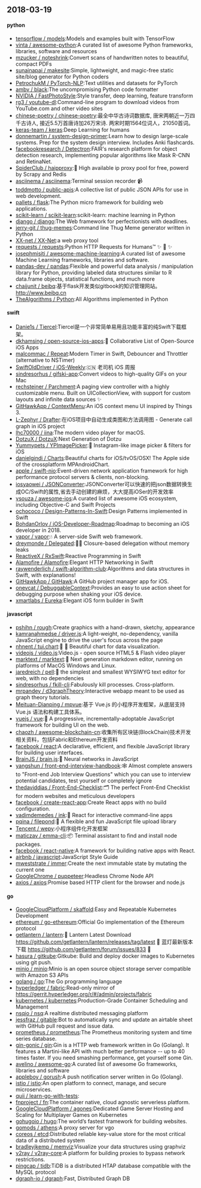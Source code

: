## 2018-03-19

#### python
* [tensorflow / models](https://github.com/tensorflow/models):Models and examples built with TensorFlow
* [vinta / awesome-python](https://github.com/vinta/awesome-python):A curated list of awesome Python frameworks, libraries, software and resources
* [mzucker / noteshrink](https://github.com/mzucker/noteshrink):Convert scans of handwritten notes to beautiful, compact PDFs
* [sunainapai / makesite](https://github.com/sunainapai/makesite):Simple, lightweight, and magic-free static site/blog generator for Python coders
* [PetrochukM / PyTorch-NLP](https://github.com/PetrochukM/PyTorch-NLP):Text utilities and datasets for PyTorch
* [ambv / black](https://github.com/ambv/black):The uncompromising Python code formatter
* [NVIDIA / FastPhotoStyle](https://github.com/NVIDIA/FastPhotoStyle):Style transfer, deep learning, feature transform
* [rg3 / youtube-dl](https://github.com/rg3/youtube-dl):Command-line program to download videos from YouTube.com and other video sites
* [chinese-poetry / chinese-poetry](https://github.com/chinese-poetry/chinese-poetry):最全中华古诗词数据库, 唐宋两朝近一万四千古诗人, 接近5.5万首唐诗加26万宋诗. 两宋时期1564位词人，21050首词。
* [keras-team / keras](https://github.com/keras-team/keras):Deep Learning for humans
* [donnemartin / system-design-primer](https://github.com/donnemartin/system-design-primer):Learn how to design large-scale systems. Prep for the system design interview. Includes Anki flashcards.
* [facebookresearch / Detectron](https://github.com/facebookresearch/Detectron):FAIR's research platform for object detection research, implementing popular algorithms like Mask R-CNN and RetinaNet.
* [SpiderClub / haipproxy](https://github.com/SpiderClub/haipproxy):💖
High available ip proxy pool for free, powerd by Scrapy and Redis
* [asciinema / asciinema](https://github.com/asciinema/asciinema):Terminal session recorder
📹
* [toddmotto / public-apis](https://github.com/toddmotto/public-apis):A collective list of public JSON APIs for use in web development.
* [pallets / flask](https://github.com/pallets/flask):The Python micro framework for building web applications.
* [scikit-learn / scikit-learn](https://github.com/scikit-learn/scikit-learn):scikit-learn: machine learning in Python
* [django / django](https://github.com/django/django):The Web framework for perfectionists with deadlines.
* [jerry-git / thug-memes](https://github.com/jerry-git/thug-memes):Command line Thug Meme generator written in Python
* [XX-net / XX-Net](https://github.com/XX-net/XX-Net):a web proxy tool
* [requests / requests](https://github.com/requests/requests):Python HTTP Requests for Humans™
✨
🍰
✨
* [josephmisiti / awesome-machine-learning](https://github.com/josephmisiti/awesome-machine-learning):A curated list of awesome Machine Learning frameworks, libraries and software.
* [pandas-dev / pandas](https://github.com/pandas-dev/pandas):Flexible and powerful data analysis / manipulation library for Python, providing labeled data structures similar to R data.frame objects, statistical functions, and much more
* [chaijunit / beibq](https://github.com/chaijunit/beibq):基于flask开发类似gitbook的知识管理网站。 http://www.beibq.cn
* [TheAlgorithms / Python](https://github.com/TheAlgorithms/Python):All Algorithms implemented in Python

#### swift
* [Danie1s / Tiercel](https://github.com/Danie1s/Tiercel):Tiercel是一个非常简单易用且功能丰富的纯Swift下载框架。
* [dkhamsing / open-source-ios-apps](https://github.com/dkhamsing/open-source-ios-apps):📱
Collaborative List of Open-Source iOS Apps
* [malcommac / Repeat](https://github.com/malcommac/Repeat):Modern Timer in Swift, Debouncer and Throttler (alternative to NSTimer)
* [SwiftOldDriver / iOS-Weekly](https://github.com/SwiftOldDriver/iOS-Weekly):🇨🇳
老司机 iOS 周报
* [sindresorhus / gifski-app](https://github.com/sindresorhus/gifski-app):Convert videos to high-quality GIFs on your Mac
* [rechsteiner / Parchment](https://github.com/rechsteiner/Parchment):A paging view controller with a highly customizable menu. Built on UICollectionView, with support for custom layouts and infinite data sources
✨
* [GitHawkApp / ContextMenu](https://github.com/GitHawkApp/ContextMenu):An iOS context menu UI inspired by Things 3.
* [L-Zephyr / Drafter](https://github.com/L-Zephyr/Drafter):在iOS项目中自动生成类图和方法调用图 - Generate call graph in iOS project
* [lhc70000 / iina](https://github.com/lhc70000/iina):The modern video player for macOS.
* [DotzuX / DotzuX](https://github.com/DotzuX/DotzuX):Next Generation of Dotzu
* [Yummypets / YPImagePicker](https://github.com/Yummypets/YPImagePicker):📸
Instagram-like image picker & filters for iOS
* [danielgindi / Charts](https://github.com/danielgindi/Charts):Beautiful charts for iOS/tvOS/OSX! The Apple side of the crossplatform MPAndroidChart.
* [apple / swift-nio](https://github.com/apple/swift-nio):Event-driven network application framework for high performance protocol servers & clients, non-blocking.
* [iosyaowei / JSONConverter](https://github.com/iosyaowei/JSONConverter):JSONConverter可以快速的把json数据转换生成OC/Swift的属性,省去手动创建的麻烦，大大提高iOSer的开发效率
* [vsouza / awesome-ios](https://github.com/vsouza/awesome-ios):A curated list of awesome iOS ecosystem, including Objective-C and Swift Projects
* [ochococo / Design-Patterns-In-Swift](https://github.com/ochococo/Design-Patterns-In-Swift):Design Patterns implemented in Swift
* [BohdanOrlov / iOS-Developer-Roadmap](https://github.com/BohdanOrlov/iOS-Developer-Roadmap):Roadmap to becoming an iOS developer in 2018.
* [vapor / vapor](https://github.com/vapor/vapor):💧
A server-side Swift web framework.
* [dreymonde / Delegated](https://github.com/dreymonde/Delegated):👷‍♀️
Closure-based delegation without memory leaks
* [ReactiveX / RxSwift](https://github.com/ReactiveX/RxSwift):Reactive Programming in Swift
* [Alamofire / Alamofire](https://github.com/Alamofire/Alamofire):Elegant HTTP Networking in Swift
* [raywenderlich / swift-algorithm-club](https://github.com/raywenderlich/swift-algorithm-club):Algorithms and data structures in Swift, with explanations!
* [GitHawkApp / GitHawk](https://github.com/GitHawkApp/GitHawk):A GitHub project manager app for iOS.
* [onevcat / DebuggableContext](https://github.com/onevcat/DebuggableContext):Provides an easy to use action sheet for debugging purpose when shaking your iOS device.
* [xmartlabs / Eureka](https://github.com/xmartlabs/Eureka):Elegant iOS form builder in Swift

#### javascript
* [pshihn / rough](https://github.com/pshihn/rough):Create graphics with a hand-drawn, sketchy, appearance
* [kamranahmedse / driver.js](https://github.com/kamranahmedse/driver.js):A light-weight, no-dependency, vanilla JavaScript engine to drive the user's focus across the page
* [nhnent / tui.chart](https://github.com/nhnent/tui.chart):🍞
🍯
Beautiful chart for data visualization.
* [videojs / video.js](https://github.com/videojs/video.js):Video.js - open source HTML5 & Flash video player
* [marktext / marktext](https://github.com/marktext/marktext):📝
Next generation markdown editor, running on platforms of MacOS Windows and Linux.
* [jaredreich / pell](https://github.com/jaredreich/pell):📝
the simplest and smallest WYSIWYG text editor for web, with no dependencies
* [sindresorhus / fkill-cli](https://github.com/sindresorhus/fkill-cli):Fabulously kill processes. Cross-platform.
* [mrpandey / d3graphTheory](https://github.com/mrpandey/d3graphTheory):Interactive webapp meant to be used as graph theory tutorials.
* [Meituan-Dianping / mpvue](https://github.com/Meituan-Dianping/mpvue):基于 Vue.js 的小程序开发框架，从底层支持 Vue.js 语法和构建工具体系。
* [vuejs / vue](https://github.com/vuejs/vue):🖖
A progressive, incrementally-adoptable JavaScript framework for building UI on the web.
* [chaozh / awesome-blockchain-cn](https://github.com/chaozh/awesome-blockchain-cn):收集所有区块链(BlockChain)技术开发相关资料，包括Fabric和Ethereum开发资料
* [facebook / react](https://github.com/facebook/react):A declarative, efficient, and flexible JavaScript library for building user interfaces.
* [BrainJS / brain.js](https://github.com/BrainJS/brain.js):🤖
Neural networks in JavaScript
* [yangshun / front-end-interview-handbook](https://github.com/yangshun/front-end-interview-handbook):🕸
Almost complete answers to "Front-end Job Interview Questions" which you can use to interview potential candidates, test yourself or completely ignore
* [thedaviddias / Front-End-Checklist](https://github.com/thedaviddias/Front-End-Checklist):🗂
The perfect Front-End Checklist for modern websites and meticulous developers
* [facebook / create-react-app](https://github.com/facebook/create-react-app):Create React apps with no build configuration.
* [vadimdemedes / ink](https://github.com/vadimdemedes/ink):🌈
React for interactive command-line apps
* [pqina / filepond](https://github.com/pqina/filepond):🌊
A flexible and fun JavaScript file upload library
* [Tencent / wepy](https://github.com/Tencent/wepy):小程序组件化开发框架
* [maticzav / emma-cli](https://github.com/maticzav/emma-cli):📦
Terminal assistant to find and install node packages.
* [facebook / react-native](https://github.com/facebook/react-native):A framework for building native apps with React.
* [airbnb / javascript](https://github.com/airbnb/javascript):JavaScript Style Guide
* [mweststrate / immer](https://github.com/mweststrate/immer):Create the next immutable state by mutating the current one
* [GoogleChrome / puppeteer](https://github.com/GoogleChrome/puppeteer):Headless Chrome Node API
* [axios / axios](https://github.com/axios/axios):Promise based HTTP client for the browser and node.js

#### go
* [GoogleCloudPlatform / skaffold](https://github.com/GoogleCloudPlatform/skaffold):Easy and Repeatable Kubernetes Development
* [ethereum / go-ethereum](https://github.com/ethereum/go-ethereum):Official Go implementation of the Ethereum protocol
* [getlantern / lantern](https://github.com/getlantern/lantern):🔴
Lantern Latest Download https://github.com/getlantern/lantern/releases/tag/latest
🔴
蓝灯最新版本下载 https://github.com/getlantern/forum/issues/833
🔴
* [hasura / gitkube](https://github.com/hasura/gitkube):Gitkube: Build and deploy docker images to Kubernetes using git push.
* [minio / minio](https://github.com/minio/minio):Minio is an open source object storage server compatible with Amazon S3 APIs
* [golang / go](https://github.com/golang/go):The Go programming language
* [hyperledger / fabric](https://github.com/hyperledger/fabric):Read-only mirror of https://gerrit.hyperledger.org/r/#/admin/projects/fabric
* [kubernetes / kubernetes](https://github.com/kubernetes/kubernetes):Production-Grade Container Scheduling and Management
* [nsqio / nsq](https://github.com/nsqio/nsq):A realtime distributed messaging platform
* [jessfraz / gitable](https://github.com/jessfraz/gitable):Bot to automatically sync and update an airtable sheet with GitHub pull request and issue data.
* [prometheus / prometheus](https://github.com/prometheus/prometheus):The Prometheus monitoring system and time series database.
* [gin-gonic / gin](https://github.com/gin-gonic/gin):Gin is a HTTP web framework written in Go (Golang). It features a Martini-like API with much better performance -- up to 40 times faster. If you need smashing performance, get yourself some Gin.
* [avelino / awesome-go](https://github.com/avelino/awesome-go):A curated list of awesome Go frameworks, libraries and software
* [appleboy / gorush](https://github.com/appleboy/gorush):A push notification server written in Go (Golang).
* [istio / istio](https://github.com/istio/istio):An open platform to connect, manage, and secure microservices.
* [quii / learn-go-with-tests](https://github.com/quii/learn-go-with-tests):
* [fnproject / fn](https://github.com/fnproject/fn):The container native, cloud agnostic serverless platform.
* [GoogleCloudPlatform / agones](https://github.com/GoogleCloudPlatform/agones):Dedicated Game Server Hosting and Scaling for Multiplayer Games on Kubernetes
* [gohugoio / hugo](https://github.com/gohugoio/hugo):The world’s fastest framework for building websites.
* [gomods / athens](https://github.com/gomods/athens):A proxy server for vgo
* [coreos / etcd](https://github.com/coreos/etcd):Distributed reliable key-value store for the most critical data of a distributed system
* [bradleyjkemp / memviz](https://github.com/bradleyjkemp/memviz):Visualize your data structures using graphviz
* [v2ray / v2ray-core](https://github.com/v2ray/v2ray-core):A platform for building proxies to bypass network restrictions.
* [pingcap / tidb](https://github.com/pingcap/tidb):TiDB is a distributed HTAP database compatible with the MySQL protocol
* [dgraph-io / dgraph](https://github.com/dgraph-io/dgraph):Fast, Distributed Graph DB
